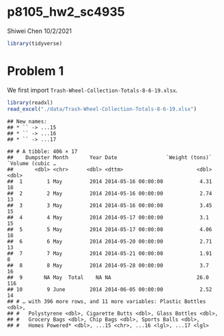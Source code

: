 p8105\_hw2\_sc4935
================
Shiwei Chen
10/2/2021

``` r
library(tidyverse)
```

# Problem 1

We first import `Trash-Wheel-Collection-Totals-8-6-19.xlsx`.

``` r
library(readxl)
read_excel("./data/Trash-Wheel-Collection-Totals-8-6-19.xlsx")
```

    ## New names:
    ## * `` -> ...15
    ## * `` -> ...16
    ## * `` -> ...17

    ## # A tibble: 406 × 17
    ##    Dumpster Month       Year Date                `Weight (tons)` `Volume (cubic …
    ##       <dbl> <chr>      <dbl> <dttm>                        <dbl>            <dbl>
    ##  1        1 May         2014 2014-05-16 00:00:00            4.31               18
    ##  2        2 May         2014 2014-05-16 00:00:00            2.74               13
    ##  3        3 May         2014 2014-05-16 00:00:00            3.45               15
    ##  4        4 May         2014 2014-05-17 00:00:00            3.1                15
    ##  5        5 May         2014 2014-05-17 00:00:00            4.06               18
    ##  6        6 May         2014 2014-05-20 00:00:00            2.71               13
    ##  7        7 May         2014 2014-05-21 00:00:00            1.91                8
    ##  8        8 May         2014 2014-05-28 00:00:00            3.7                16
    ##  9       NA May  Total    NA NA                            26.0               116
    ## 10        9 June        2014 2014-06-05 00:00:00            2.52               14
    ## # … with 396 more rows, and 11 more variables: Plastic Bottles <dbl>,
    ## #   Polystyrene <dbl>, Cigarette Butts <dbl>, Glass Bottles <dbl>,
    ## #   Grocery Bags <dbl>, Chip Bags <dbl>, Sports Balls <dbl>,
    ## #   Homes Powered* <dbl>, ...15 <chr>, ...16 <lgl>, ...17 <lgl>
